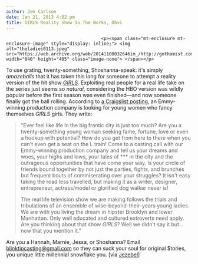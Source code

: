 ```yaml
---
author: Jen Carlson
date: Jan 21, 2013 4:02 pm
title: GIRLS Reality Show In The Works, Obvi
---
```


	
										<p><span class="mt-enclosure mt-enclosure-image" style="display: inline;"> <img alt="theladies0113.jpeg" src="https://web.archive.org/web/20141108032646im_/http://gothamist.com/attachments/arts_jen/theladies0113.jpeg" width="640" height="405" class="image-none"> </span></p>

<p>To use grating, twenty-something, Shoshanna-speak: it&apos;s simply <em>amazeballs</em> that it has taken this long for someone to attempt a reality version of the hit show <a href="https://web.archive.org/web/20141108032646/http://gothamist.com/tags/girls"><em>GIRLS</em></a>. Exploiting real people for a real life take on the series just seems so <em>natural</em>, considering the HBO version was wildly popular before the first season was even finished&#x2014;and now someone finally got the ball rolling. According to <a href="https://web.archive.org/web/20141108032646/http://newyork.craigslist.org/mnh/tfr/3555337768.html">a Craigslist posting</a>, an Emmy-winning production company is looking for young women who fancy themselves <em>GIRLS</em> girls. They write:</p>

<blockquote>&quot;Ever feel like life in the big frantic city is just too much? Are you a twenty-something young woman seeking fame, fortune, love or even a hookup with potential? How do you get from here to there when you can&apos;t even get a seat on the L train! Come to a casting call with our Emmy-winning production company and tell us your dreams and woes, your highs and lows, your tales of *** in the city and the outrageous opportunities that have come your way. Is your circle of friends bound together by not just the parties, fights, and brunches but frequent bouts of commiserating over your struggles? It isn&apos;t easy taking the road less travelled, but making it as a writer, designer, entrepreneur, actress/model or glorified dog walker never is!

<p>The real life television show we are making follows the trials and tribulations of an ensemble of wise-beyond-their-years young ladies. We are with you living the dream in hipster Brooklyn and lower Manhattan. Only well educated and cultured extroverts need apply. Are you thinking about that show <em>GIRLS</em>? Well we didn&apos;t say it but... now that you mention it.&quot;</p></blockquote><p></p>

<p>Are you a Hannah, Marnie, Jessa, or Shoshanna? Email <a href="https://web.archive.org/web/20141108032646/mailto:blinktipcasting@gmail.com">blinktipcasting@gmail.com</a> so they can suck your soul for original $tories, you unique little millennial snowflake you. [via <a href="https://web.archive.org/web/20141108032646/http://jezebel.com/5977613/reality-tv-producers-desperately-seeking-real-life-girls-just-like-the-ones-in-girls">Jezebel</a>]</p>					
										
									
				